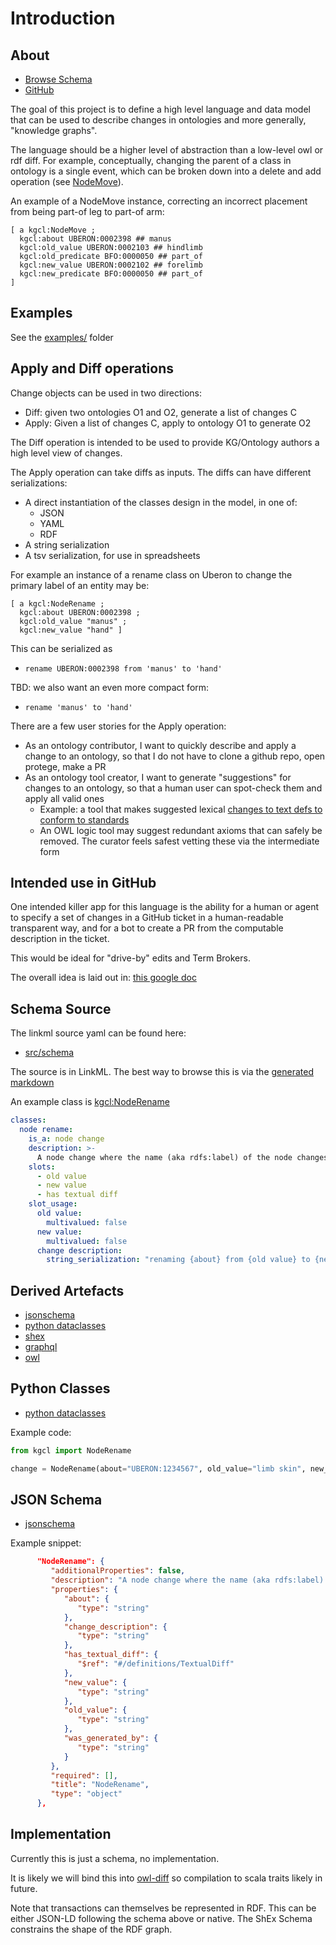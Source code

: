 # Introduction

## About

* [Browse Schema](https://cmungall.github.io/knowledge-graph-change-language/)
* [GitHub](https://github.com/cmungall/knowledge-graph-change-language)

The goal of this project is to define a high level language and data
model that can be used to describe changes in ontologies and more
generally, "knowledge graphs".

The language should be a higher level of abstraction than a low-level
owl or rdf diff. For example, conceptually, changing the parent of a
class in ontology is a single event, which can be broken down into a
delete and add operation (see [NodeMove](https://cmungall.github.io/knowledge-graph-change-language/NodeMove/)).

An example of a NodeMove instance, correcting an incorrect placement from being part-of leg to part-of arm:

```turtle
[ a kgcl:NodeMove ;
  kgcl:about UBERON:0002398 ## manus
  kgcl:old_value UBERON:0002103 ## hindlimb
  kgcl:old_predicate BFO:0000050 ## part_of
  kgcl:new_value UBERON:0002102 ## forelimb
  kgcl:new_predicate BFO:0000050 ## part_of
]
```

## Examples

See the [examples/](https://github.com/cmungall/knowledge-graph-change-language/tree/master/examples) folder

## Apply and Diff operations

Change objects can be used in two directions:

 * Diff: given two ontologies O1 and O2, generate a list of changes C
 * Apply: Given a list of changes C, apply to ontology O1 to generate O2

The Diff operation is intended to be used to provide KG/Ontology authors a high level view of changes.

The Apply operation can take diffs as inputs. The diffs can have different serializations:

 * A direct instantiation of the classes design in the model, in one of:
   * JSON
   * YAML
   * RDF
 * A string serialization
 * A tsv serialization, for use in spreadsheets

For example an instance of a rename class on Uberon to change the
primary label of an entity may be:

```turtle
[ a kgcl:NodeRename ;
  kgcl:about UBERON:0002398 ;
  kgcl:old_value "manus" ;
  kgcl:new_value "hand" ]
```

This can be serialized as

 * `rename UBERON:0002398 from 'manus' to 'hand'`

TBD: we also want an even more compact form:

 * `rename 'manus' to 'hand'`

There are a few user stories for the Apply operation:

 * As an ontology contributor, I want to quickly describe and apply a change to an ontology, so that I do not have to clone a github repo, open protege, make a PR
 * As an ontology tool creator, I want to generate "suggestions" for changes to an ontology, so that a human user can spot-check them and apply all valid ones
    * Example: a tool that makes suggested lexical [changes to text defs to conform to standards](https://douroucouli.wordpress.com/2019/07/08/ontotip-write-simple-concise-clear-operational-textual-definitions/)
    * An OWL logic tool may suggest redundant axioms that can safely be removed. The curator feels safest vetting these via the intermediate form


## Intended use in GitHub

One intended killer app for this language is the ability for a human or agent to specify a set of changes in a GitHub ticket in a human-readable transparent way, and for a bot to create a PR from the computable description in the ticket.

This would be ideal for "drive-by" edits and Term Brokers.

The overall idea is laid out in: [this google doc](https://docs.google.com/document/d/1__7p64FOI5ZhiZ6F2TXtUc8JN1XXGwglOiVRrlg9G_c/edit#heading=h.xadk0a3ee8g)

## Schema Source

The linkml source yaml can be found here:

 * [src/schema](https://github.com/cmungall/knowledge-graph-change-language/tree/master/src/schema)

The source is in LinkML. The best way to browse this is via the [generated markdown](https://cmungall.github.io/knowledge-graph-change-language/)

An example class is [kgcl:NodeRename](https://cmungall.github.io/knowledge-graph-change-language/NodeRename/)

``` yaml
classes:
  node rename:
    is_a: node change
    description: >-
      A node change where the name (aka rdfs:label) of the node changes
    slots:
      - old value
      - new value
      - has textual diff      
    slot_usage:
      old value:
        multivalued: false
      new value:
        multivalued: false
      change description:
        string_serialization: "renaming {about} from {old value} to {new value}"
```

## Derived Artefacts

 * [jsonschema](https://github.com/cmungall/knowledge-graph-change-language/tree/master/jsonschema)
 * [python dataclasses](https://github.com/cmungall/knowledge-graph-change-language/tree/master/python)
 * [shex](https://github.com/cmungall/knowledge-graph-change-language/tree/master/shex)
 * [graphql](https://github.com/cmungall/knowledge-graph-change-language/tree/master/graphql)
 * [owl](https://github.com/cmungall/knowledge-graph-change-language/tree/master/owl)


## Python Classes

 * [python dataclasses](https://github.com/cmungall/knowledge-graph-change-language/tree/master/python)

Example code:

``` python
from kgcl import NodeRename

change = NodeRename(about="UBERON:1234567", old_value="limb skin", new_value="skin of limb")
```

## JSON Schema

 * [jsonschema](https://github.com/cmungall/knowledge-graph-change-language/tree/master/jsonschema)

Example snippet:

```json
      "NodeRename": {
         "additionalProperties": false,
         "description": "A node change where the name (aka rdfs:label) of the node changes",
         "properties": {
            "about": {
               "type": "string"
            },
            "change_description": {
               "type": "string"
            },
            "has_textual_diff": {
               "$ref": "#/definitions/TextualDiff"
            },
            "new_value": {
               "type": "string"
            },
            "old_value": {
               "type": "string"
            },
            "was_generated_by": {
               "type": "string"
            }
         },
         "required": [],
         "title": "NodeRename",
         "type": "object"
      },
```

## Implementation

Currently this is just a schema, no implementation.

It is likely we will bind this into [owl-diff](https://github.com/balhoff/owl-diff) so compilation to scala traits likely in future.

Note that transactions can themselves be represented in RDF. This can
be either JSON-LD following the schema above or native. The ShEx
Schema constrains the shape of the RDF graph.


